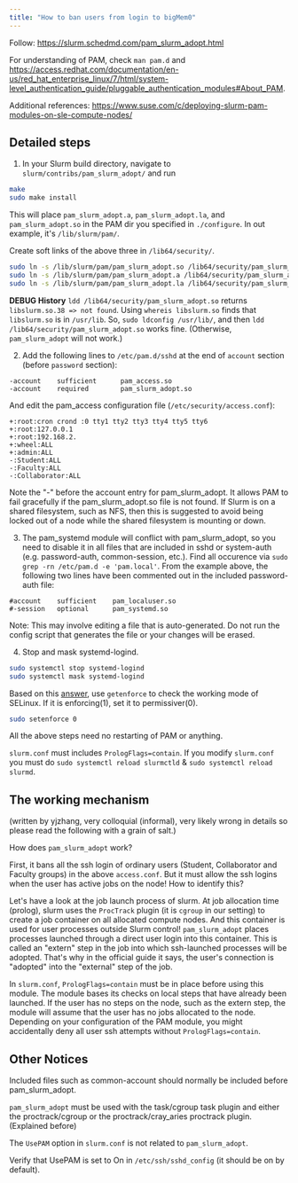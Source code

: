 ```yaml
---
title: "How to ban users from login to bigMem0"
---
```



Follow: https://slurm.schedmd.com/pam_slurm_adopt.html

For understanding of PAM, check `man pam.d` and https://access.redhat.com/documentation/en-us/red_hat_enterprise_linux/7/html/system-level_authentication_guide/pluggable_authentication_modules#About_PAM.

Additional references: https://www.suse.com/c/deploying-slurm-pam-modules-on-sle-compute-nodes/

## Detailed steps

1. In your Slurm build directory, navigate to `slurm/contribs/pam_slurm_adopt/` and run

```bash
make
sudo make install
```
This will place `pam_slurm_adopt.a`, `pam_slurm_adopt.la`, and `pam_slurm_adopt.so` in the PAM dir you specified in `./configure`. In out example, it's `/lib/slurm/pam/`.

Create soft links of the above three in `/lib64/security/`.
```bash
sudo ln -s /lib/slurm/pam/pam_slurm_adopt.so /lib64/security/pam_slurm_adopt.so
sudo ln -s /lib/slurm/pam/pam_slurm_adopt.a /lib64/security/pam_slurm_adopt.a
sudo ln -s /lib/slurm/pam/pam_slurm_adopt.la /lib64/security/pam_slurm_adopt.la
```

**DEBUG History**
`ldd /lib64/security/pam_slurm_adopt.so` returns `libslurm.so.38 => not found`. Using `whereis libslurm.so` finds that `libslurm.so` is in `/usr/lib`. So, `sudo ldconfig /usr/lib/`, and then `ldd /lib64/security/pam_slurm_adopt.so` works fine. (Otherwise, `pam_slurm_adopt` will not work.)

2. Add the following lines to `/etc/pam.d/sshd` at the end of `account` section (before `password` section):

```text
-account    sufficient      pam_access.so
-account    required        pam_slurm_adopt.so
```

And edit the pam_access configuration file (`/etc/security/access.conf`):

```text
+:root:cron crond :0 tty1 tty2 tty3 tty4 tty5 tty6
+:root:127.0.0.1
+:root:192.168.2.
+:wheel:ALL
+:admin:ALL
-:Student:ALL
-:Faculty:ALL
-:Collaborator:ALL
```

Note the "-" before the account entry for pam_slurm_adopt. It allows PAM to fail gracefully if the pam_slurm_adopt.so file is not found. If Slurm is on a shared filesystem, such as NFS, then this is suggested to avoid being locked out of a node while the shared filesystem is mounting or down.

3. The pam_systemd module will conflict with pam_slurm_adopt, so you need to disable it in all files that are included in sshd or system-auth (e.g. password-auth, common-session, etc.). Find all occurence via `sudo grep -rn /etc/pam.d -e 'pam.local'`. From the example above, the following two lines have been commented out in the included password-auth file:
```text
#account    sufficient    pam_localuser.so
#-session   optional      pam_systemd.so
```
Note: This may involve editing a file that is auto-generated. Do not run the config script that generates the file or your changes will be erased.

4. Stop and mask systemd-logind.

```bash
sudo systemctl stop systemd-logind
sudo systemctl mask systemd-logind
```

Based on this [answer](https://groups.google.com/g/slurm-users/c/t6R2mZ0TEKk?pli=1), use `getenforce` to check the working mode of SELinux. If it is enforcing(1), set it to permissiver(0).

```bash
sudo setenforce 0
```

All the above steps need no restarting of PAM or anything.

`slurm.conf` must includes `PrologFlags=contain`. If you modify `slurm.conf` you must do `sudo systemctl reload slurmctld` & `sudo systemctl reload slurmd`.

## The working mechanism
(written by yjzhang, very colloquial (informal), very likely wrong in details so please read the following with a grain of salt.)

How does `pam_slurm_adopt` work?

First, it bans all the ssh login of ordinary users (Student, Collaborator and Faculty groups) in the above `access.conf`. But it must allow the ssh logins when the user has active jobs on the node! How to identify this?

Let's have a look at the job launch process of slurm. At job allocation time (prolog), slurm uses the `ProcTrack` plugin (it is `cgroup` in our setting) to create a job container on all allocated compute nodes. And this container is used for user processes outside Slurm control! `pam_slurm_adopt` places processes launched through a direct user login into this container. This is called an "extern" step in the job into which ssh-launched processes will be adopted. That's why in the official guide it says, the user's connection is "adopted" into the "external" step of the job.

In `slurm.conf`, `PrologFlags=contain` must be in place before using this module. The module bases its checks on local steps that have already been launched. If the user has no steps on the node, such as the extern step, the module will assume that the user has no jobs allocated to the node. Depending on your configuration of the PAM module, you might accidentally deny all user ssh attempts without `PrologFlags=contain`.

## Other Notices
Included files such as common-account should normally be included before pam_slurm_adopt.

`pam_slurm_adopt` must be used with the task/cgroup task plugin and either the proctrack/cgroup or the proctrack/cray_aries proctrack plugin. (Explained before)

The `UsePAM` option in `slurm.conf` is not related to `pam_slurm_adopt`.

Verify that UsePAM is set to On in `/etc/ssh/sshd_config` (it should be on by default).

